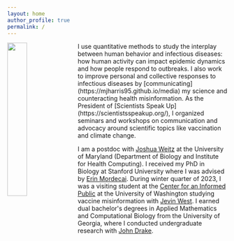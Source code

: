 ```yaml
---
layout: home
author_profile: true
permalink: /
---
```


<img src="https://mjharris95.github.io/headshot2.jpg" width="30%" align="left" style="margin: 0px 10px 10px 0px;" /> 
I use quantitative methods to study the interplay between human behavior and infectious diseases: how human activity can impact epidemic dynamics and how people respond to outbreaks. I also work to improve personal and collective responses to infectious diseases by [communicating](https://mjharris95.github.io/media) my science and counteracting health misinformation. As the President of [Scientists Speak Up](https://scientistsspeakup.org/), I organized seminars and workshops on communication and advocacy around scientific topics like vaccination and climate change.

I am a postdoc with [Joshua Weitz](https://weitzgroup.umd.edu/) at the University of Maryland (Department of Biology and Institute for Health Computing). I received my PhD in Biology at Stanford University where I was advised by [Erin Mordecai](https://www.mordecailab.com/). During winter quarter of 2023, I was a visiting student at the [Center for an Informed Public](https://www.cip.uw.edu/) at the University of Washington studying vaccine misinformation with [Jevin West](https://jevinwest.org/). I earned dual bachelor's degrees in Applied Mathematics and Computational Biology from the University of Georgia, where I conducted undergraduate research with [John Drake](https://daphnia.ecology.uga.edu/drakelab/).  





